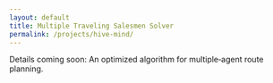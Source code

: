 ```yaml
---
layout: default
title: Multiple Traveling Salesmen Solver
permalink: /projects/hive-mind/
---
```


<p>Details coming soon: An optimized algorithm for multiple‑agent route planning.</p>
